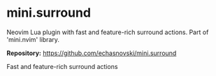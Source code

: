 # mini.surround

Neovim Lua plugin with fast and feature-rich surround actions. Part of 'mini.nvim' library.

**Repository:** <https://github.com/echasnovski/mini.surround>

Fast and feature-rich surround actions
